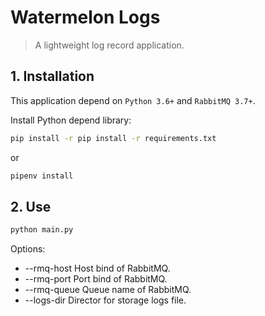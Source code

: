 # Watermelon Logs

> A lightweight log record application.

## 1. Installation

This application depend on `Python 3.6+` and `RabbitMQ 3.7+`. 

Install Python depend library:

```bash
pip install -r pip install -r requirements.txt
```
or 

```bash
pipenv install
```

## 2. Use

```bash
python main.py
```

Options:

-  --rmq-host Host bind of RabbitMQ.
-  --rmq-port Port bind of RabbitMQ.
-  --rmq-queue Queue name of RabbitMQ.
-  --logs-dir Director for storage logs file.


